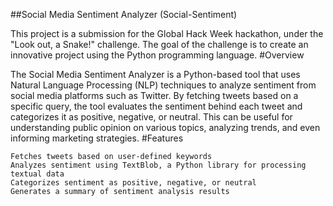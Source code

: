##Social Media Sentiment Analyzer (Social-Sentiment)

This project is a submission for the Global Hack Week hackathon, under the "Look out, a Snake!" challenge. The goal of the challenge is to create an innovative project using the Python programming language.
#Overview

The Social Media Sentiment Analyzer is a Python-based tool that uses Natural Language Processing (NLP) techniques to analyze sentiment from social media platforms such as Twitter. By fetching tweets based on a specific query, the tool evaluates the sentiment behind each tweet and categorizes it as positive, negative, or neutral. This can be useful for understanding public opinion on various topics, analyzing trends, and even informing marketing strategies.
#Features

    Fetches tweets based on user-defined keywords
    Analyzes sentiment using TextBlob, a Python library for processing textual data
    Categorizes sentiment as positive, negative, or neutral
    Generates a summary of sentiment analysis results